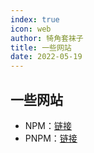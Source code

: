 ```yaml
---
index: true
icon: web
author: 犄角套袜子
title: 一些网站
date: 2022-05-19
---
```


## 一些网站

- NPM：[链接](https://www.npmjs.com/)
- PNPM：[链接](https://pnpm.io/zh/motivation)
